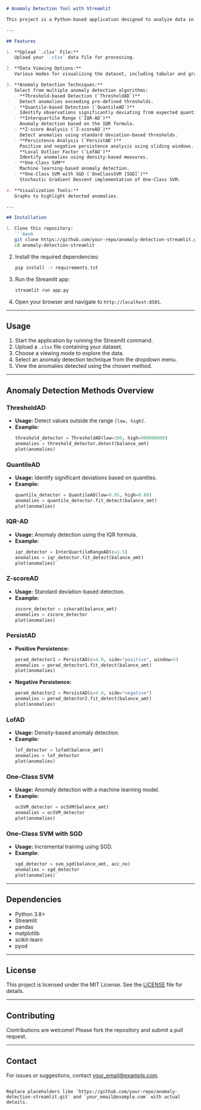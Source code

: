 ```markdown
# Anomaly Detection Tool with Streamlit

This project is a Python-based application designed to analyze data in `.clsx` file format and provide anomaly detection using various techniques. The application runs locally with **Streamlit**, offering a user-friendly interface for exploring data and visualizing anomalies.

---

## Features

1. **Upload `.clsx` File:**  
   Upload your `.clsx` data file for processing.

2. **Data Viewing Options:**  
   Various modes for visualizing the dataset, including tabular and graphical representations.

3. **Anomaly Detection Techniques:**  
   Select from multiple anomaly detection algorithms:
   - **Threshold-based Detection (`ThresholdAD`)**  
     Detect anomalies exceeding pre-defined thresholds.
   - **Quantile-based Detection (`QuantileAD`)**  
     Identify observations significantly deviating from expected quantiles.
   - **Interquartile Range (`IQR-AD`)**  
     Anomaly detection based on the IQR formula.
   - **Z-score Analysis (`Z-scoreAD`)**  
     Detect anomalies using standard deviation-based thresholds.
   - **Persistence Analysis (`PersistAD`)**  
     Positive and negative persistence analysis using sliding windows.
   - **Local Outlier Factor (`LofAD`)**  
     Identify anomalies using density-based measures.
   - **One-Class SVM**  
     Machine learning-based anomaly detection.
   - **One-Class SVM with SGD (`OneClassSVM [SGD]`)**  
     Stochastic Gradient Descent implementation of One-Class SVM.

4. **Visualization Tools:**  
   Graphs to highlight detected anomalies.

---

## Installation

1. Clone this repository:
   ```bash
   git clone https://github.com/your-repo/anomaly-detection-streamlit.git
   cd anomaly-detection-streamlit
   ```

2. Install the required dependencies:
   ```bash
   pip install -r requirements.txt
   ```

3. Run the Streamlit app:
   ```bash
   streamlit run app.py
   ```

4. Open your browser and navigate to `http://localhost:8501`.

---

## Usage

1. Start the application by running the Streamlit command.
2. Upload a `.clsx` file containing your dataset.
3. Choose a viewing mode to explore the data.
4. Select an anomaly detection technique from the dropdown menu.
5. View the anomalies detected using the chosen method.

---

## Anomaly Detection Methods Overview

### ThresholdAD
- **Usage:** Detect values outside the range `[low, high]`.
- **Example:**  
  ```python
  threshold_detector = ThresholdAD(low=300, high=900000000)
  anomalies = threshold_detector.detect(balance_amt)
  plot(anomalies)
  ```

### QuantileAD
- **Usage:** Identify significant deviations based on quantiles.
- **Example:**  
  ```python
  quantile_detector = QuantileAD(low=0.05, high=0.80)
  anomalies = quantile_detector.fit_detect(balance_amt)
  plot(anomalies)
  ```

### IQR-AD
- **Usage:** Anomaly detection using the IQR formula.
- **Example:**  
  ```python
  iqr_detector = InterQuartileRangeAD(c=1.5)
  anomalies = iqr_detector.fit_detect(balance_amt)
  plot(anomalies)
  ```

### Z-scoreAD
- **Usage:** Standard deviation-based detection.
- **Example:**  
  ```python
  zscore_detector = zskorad(balance_amt)
  anomalies = zscore_detector
  plot(anomalies)
  ```

### PersistAD
- **Positive Persistence:**
  ```python
  perad_detector1 = PersistAD(c=4.0, side="positive", window=5)
  anomalies = perad_detector1.fit_detect(balance_amt)
  plot(anomalies)
  ```
- **Negative Persistence:**
  ```python
  perad_detector2 = PersistAD(c=4.0, side="negative")
  anomalies = perad_detector2.fit_detect(balance_amt)
  plot(anomalies)
  ```

### LofAD
- **Usage:** Density-based anomaly detection.
- **Example:**  
  ```python
  lof_detector = lofad(balance_amt)
  anomalies = lof_detector
  plot(anomalies)
  ```

### One-Class SVM
- **Usage:** Anomaly detection with a machine learning model.
- **Example:**  
  ```python
  ocSVM_detector = ocSVM(balance_amt)
  anomalies = ocSVM_detector
  plot(anomalies)
  ```

### One-Class SVM with SGD
- **Usage:** Incremental training using SGD.
- **Example:**  
  ```python
  sgd_detector = svm_sgd(balance_amt, acc_no)
  anomalies = sgd_detector
  plot(anomalies)
  ```

---

## Dependencies

- Python 3.8+
- Streamlit
- pandas
- matplotlib
- scikit-learn
- pyod

---

## License

This project is licensed under the MIT License. See the [LICENSE](LICENSE) file for details.

---

## Contributing

Contributions are welcome! Please fork the repository and submit a pull request.

---

## Contact

For issues or suggestions, contact [your_email@example.com](mailto:your_email@example.com).
```

Replace placeholders like `https://github.com/your-repo/anomaly-detection-streamlit.git` and `your_email@example.com` with actual details.
